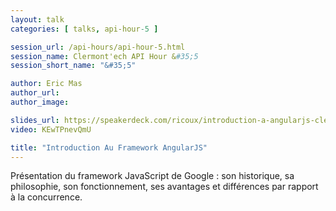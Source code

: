 ```yaml
---
layout: talk
categories: [ talks, api-hour-5 ]

session_url: /api-hours/api-hour-5.html
session_name: Clermont'ech API Hour &#35;5
session_short_name: "&#35;5"

author: Eric Mas
author_url:
author_image:

slides_url: https://speakerdeck.com/ricoux/introduction-a-angularjs-clermontech
video: KEwTPnevQmU

title: "Introduction Au Framework AngularJS"
---
```


Présentation du framework JavaScript de Google : son historique, sa philosophie,
son fonctionnement, ses avantages et différences par rapport à la concurrence.
